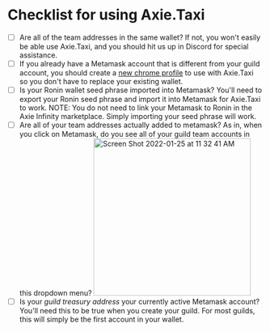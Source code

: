 # Checklist for using Axie.Taxi
- [ ] Are all of the team addresses in the same wallet? If not, you won't easily be able use Axie.Taxi, and you should hit us up in Discord for special assistance.
- [ ] If you already have a Metamask account that is different from your guild account, you should create a [new chrome profile](https://support.google.com/chrome/answer/2364824?hl=en&co=GENIE.Platform%3DDesktop) to use with Axie.Taxi so you don't have to replace your existing wallet.
- [ ] Is your Ronin wallet seed phrase imported into Metamask? You'll need to export your Ronin seed phrase and import it into Metamask for Axie.Taxi to work. NOTE: You do not need to link your Metamask to Ronin in the Axie Infinity marketplace. Simply importing your seed phrase will work.
- [ ] Are all of your team addresses actually added to metamask? As in, when you click on Metamask, do you see all of your guild team accounts in this dropdown menu? <img width="311" alt="Screen Shot 2022-01-25 at 11 32 41 AM" src="https://user-images.githubusercontent.com/10891675/151018621-7dd293dd-a656-43b8-b90c-61f1dc996812.png">
- [ ] Is your *guild treasury address* your currently active Metamask account? You'll need this to be true when you create your guild. For most guilds, this will simply be the first account in your wallet.
